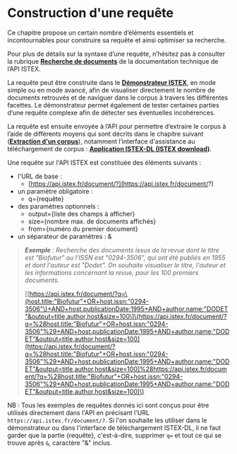 # Construction d'une requête

Ce chapitre propose un certain nombre d’éléments essentiels et incontournables pour construire sa requête et ainsi optimiser sa recherche.

Pour plus de détails sur la syntaxe d’une requête, n’hésitez pas à consulter la rubrique [**Recherche de documents**](../../api/search/) de la documentation technique de l’API ISTEX.

La requête peut être construite dans le [**Démonstrateur ISTEX**](http://demo.istex.fr/), en mode simple ou en mode avancé, afin de visualiser directement le nombre de documents retrouvés et de naviguer dans le corpus à travers les différentes facettes. Le démonstrateur permet également de tester certaines parties d’une requête complexe afin de détecter ses éventuelles incohérences.

La requête est ensuite envoyée à l’API pour permettre d’extraire le corpus à l’aide de différents moyens qui sont décrits dans le chapitre suivant \([**Extraction d'un corpus**](../extraction/)\), notamment l’interface d'assistance au téléchargement de corpus : [**Application ISTEX-DL \(ISTEX download\)**](../extraction/istex-dl.md).

Une requête sur l'API ISTEX est constituée des éléments suivants :

* l'URL de base : 
  * [https://api.istex.fr/document/?](https://api.istex.fr/document/?)
* un paramètre obligatoire : 
  * q={requête}
* des paramètres optionnels : 
  * output={liste des champs à afficher}
  * size={nombre max. de documents affichés}
  * from={numéro du premier document}
* un séparateur de paramètres : &

> _**Exemple**_ : _Recherche des documents issus de la revue dont le titre est "Biofutur" ou l'ISSN est "0294-3506", qui ont été publiés en 1955 et dont l'auteur est "Dodet". On souhaite visualiser le titre, l'auteur et les informations concernant la revue, pour les 100 premiers documents._
>
> \[[https://api.istex.fr/document/?q=\(host.title:"Biofutur"+OR+host.issn:"0294-3506"\)+AND+host.publicationDate:1995+AND+author.name:"DODET"&output=title,author,host&size=100\]\(https://api.istex.fr/document/?q=%28host.title:"Biofutur"+OR+host.issn:"0294-3506"%29+AND+host.publicationDate:1995+AND+author.name:"DODET"&output=title,author,host&size=100](https://api.istex.fr/document/?q=%28host.title:"Biofutur"+OR+host.issn:"0294-3506"%29+AND+host.publicationDate:1995+AND+author.name:"DODET"&output=title,author,host&size=100]%28https://api.istex.fr/document/?q=%28host.title:"Biofutur"+OR+host.issn:"0294-3506"%29+AND+host.publicationDate:1995+AND+author.name:"DODET"&output=title,author,host&size=100)\)

NB : Tous les exemples de requêtes donnés ici sont conçus pour être utilisés directement dans l'API en précisant l'URL `https://api.istex.fr/document/?`. Si l'on souhaite les utiliser dans le démonstrateur ou dans l'interface de téléchargement ISTEX-DL, il ne faut garder que la partie {requête}, c'est-à-dire, supprimer `q=` et tout ce qui se trouve après `&`, caractère "&" inclus.

